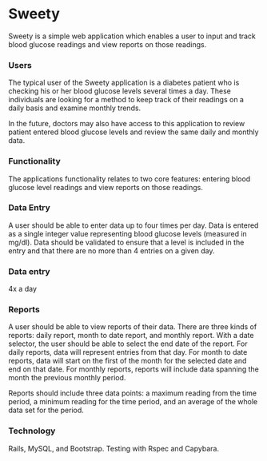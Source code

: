 # Sweety

Sweety is a simple web application which enables a user to input and 
track blood glucose readings and view reports on those readings.

### Users

The typical user of the Sweety application is a diabetes patient who is 
checking his or her blood glucose levels several times a day. These 
individuals are looking for a method to keep track of their readings 
on a daily basis and examine monthly trends.

In the future, doctors may also have access to this application to 
review patient entered blood glucose levels and review the same daily 
and monthly data.

### Functionality

The applications functionality relates to two core features: entering 
blood glucose level readings and view reports on those readings.

### Data Entry
A user should be able to enter data up to four times per day. Data is 
entered as a single integer value representing blood glucose levels 
(measured in mg/dl). Data should be validated to ensure that a level is 
included in the entry and that there are no more than 4 entries on a given day.

### Data entry
4x a day

### Reports

A user should be able to view reports of their data. There are three 
kinds of reports: daily report, month to date report, and monthly 
report. With a date selector, the user should be able to select the 
end date of the report. For daily reports, data will represent entries 
from that day. For month to date reports, data will start on the first 
of the month for the selected date and end on that date. For monthly 
reports, reports will include data spanning the month the previous monthly period.

Reports should include three data points: a maximum reading from the time 
period, a minimum reading for the time period, and an average of the whole 
data set for the period.

### Technology

Rails, MySQL, and Bootstrap. Testing with Rspec and Capybara.
